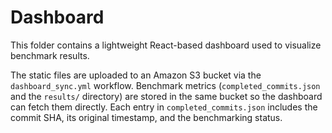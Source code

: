 # Dashboard

This folder contains a lightweight React-based dashboard used to visualize benchmark results.

The static files are uploaded to an Amazon S3 bucket via the `dashboard_sync.yml` workflow.
Benchmark metrics (`completed_commits.json` and the `results/` directory) are stored in the same bucket so the dashboard can fetch them directly. Each entry in
`completed_commits.json` includes the commit SHA, its original timestamp, and the benchmarking status.

